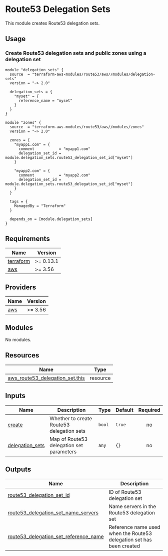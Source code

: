 # Route53 Delegation Sets

This module creates Route53 delegation sets.

## Usage

### Create Route53 delegation sets and public zones using a delegation set

```hcl
module "delegation_sets" {
  source  = "terraform-aws-modules/route53/aws//modules/delegation-sets"
  version = "~> 2.0"

  delegation_sets = {
    "myset" = {
      reference_name = "myset"
    }
  }
}

module "zones" {
  source  = "terraform-aws-modules/route53/aws//modules/zones"
  version = "~> 2.0"

  zones = {
    "myapp1.com" = {
      comment           = "myapp1.com"
      delegation_set_id = module.delegation_sets.route53_delegation_set_id["myset"]
    }

    "myapp2.com" = {
      comment           = "myapp2.com"
      delegation_set_id = module.delegation_sets.route53_delegation_set_id["myset"]
    }
  }

  tags = {
    ManagedBy = "Terraform"
  }

  depends_on = [module.delegation_sets]
}
```

<!-- BEGINNING OF PRE-COMMIT-TERRAFORM DOCS HOOK -->
## Requirements

| Name | Version |
|------|---------|
| <a name="requirement_terraform"></a> [terraform](#requirement\_terraform) | >= 0.13.1 |
| <a name="requirement_aws"></a> [aws](#requirement\_aws) | >= 3.56 |

## Providers

| Name | Version |
|------|---------|
| <a name="provider_aws"></a> [aws](#provider\_aws) | >= 3.56 |

## Modules

No modules.

## Resources

| Name | Type |
|------|------|
| [aws_route53_delegation_set.this](https://registry.terraform.io/providers/hashicorp/aws/latest/docs/resources/route53_delegation_set) | resource |

## Inputs

| Name | Description | Type | Default | Required |
|------|-------------|------|---------|:--------:|
| <a name="input_create"></a> [create](#input\_create) | Whether to create Route53 delegation sets | `bool` | `true` | no |
| <a name="input_delegation_sets"></a> [delegation\_sets](#input\_delegation\_sets) | Map of Route53 delegation set parameters | `any` | `{}` | no |

## Outputs

| Name | Description |
|------|-------------|
| <a name="output_route53_delegation_set_id"></a> [route53\_delegation\_set\_id](#output\_route53\_delegation\_set\_id) | ID of Route53 delegation set |
| <a name="output_route53_delegation_set_name_servers"></a> [route53\_delegation\_set\_name\_servers](#output\_route53\_delegation\_set\_name\_servers) | Name servers in the Route53 delegation set |
| <a name="output_route53_delegation_set_reference_name"></a> [route53\_delegation\_set\_reference\_name](#output\_route53\_delegation\_set\_reference\_name) | Reference name used when the Route53 delegation set has been created |
<!-- END OF PRE-COMMIT-TERRAFORM DOCS HOOK -->
